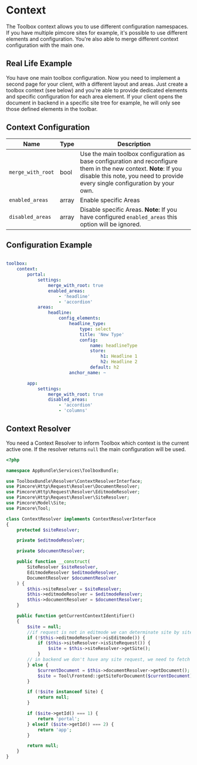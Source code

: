 # Context

The Toolbox context allows you to use different configuration namespaces.
If you have multiple pimcore sites for example, it's possible to use different elements and configuration.
You're also able to merge different context configuration with the main one.

## Real Life Example
You have one main toolbox configuration. Now you need to implement a second page for your client, with a different layout and areas.
Just create a toolbox context (see below) and you're able to provide dedicated elements and specific configuration for each area element.
If your client opens the document in backend in a specific site tree for example, he will only see those defined elements in the toolbar.

## Context Configuration

| Name | Type | Description
|------|------|------------|
| `merge_with_root` | bool | Use the main toolbox configuration as base configuration and reconfigure them in the new context. **Note**: If you disable this note, you need to provide every single configuration by your own. |
| `enabled_areas` | array | Enable specific Areas |
| `disabled_areas` | array | Disable specific Areas. **Note:** If you have configured `enabled_areas` this option will be ignored. |

## Configuration Example

```yml

toolbox:
    context:
        portal:
            settings:
                merge_with_root: true
                enabled_areas:
                    - 'headline'
                    - 'accordion'
            areas:
                headline:
                    config_elements:
                        headline_type:
                            type: select
                            title: 'New Type'
                            config:
                                name: headlineType
                                store:
                                    h1: Headline 1
                                    h2: Headline 2
                                default: h2
                        anchor_name: ~

        app:
            settings:
                merge_with_root: true
                disabled_areas:
                    - 'accordion'
                    - 'columns'
```

## Context Resolver
You need a Context Resolver to inform Toolbox which context is the current active one.
If the resolver returns `null` the main configuration will be used.

```php
<?php

namespace AppBundle\Services\ToolboxBundle;

use ToolboxBundle\Resolver\ContextResolverInterface;
use Pimcore\Http\Request\Resolver\DocumentResolver;
use Pimcore\Http\Request\Resolver\EditmodeResolver;
use Pimcore\Http\Request\Resolver\SiteResolver;
use Pimcore\Model\Site;
use Pimcore\Tool;

class ContextResolver implements ContextResolverInterface
{
    protected $siteResolver;

    private $editmodeResolver;

    private $documentResolver;

    public function __construct(
        SiteResolver $siteResolver,
        EditmodeResolver $editmodeResolver,
        DocumentResolver $documentResolver
    ) {
        $this->siteResolver = $siteResolver;
        $this->editmodeResolver = $editmodeResolver;
        $this->documentResolver = $documentResolver;
    }

    public function getCurrentContextIdentifier()
    {
        $site = null;
        //if request is not in editmode we can determinate site by site resolver
        if (!$this->editmodeResolver->isEditmode()) {
            if ($this->siteResolver->isSiteRequest()) {
                $site = $this->siteResolver->getSite();
            }
        // in backend we don't have any site request, we need to fetch it via document
        } else {
            $currentDocument = $this->documentResolver->getDocument();
            $site = Tool\Frontend::getSiteForDocument($currentDocument);
        }

        if (!$site instanceof Site) {
            return null;
        }

        if ($site->getId() === 1) {
            return 'portal';
        } elseif ($site->getId() === 2) {
            return 'app';
        }

        return null;
    }
}
```